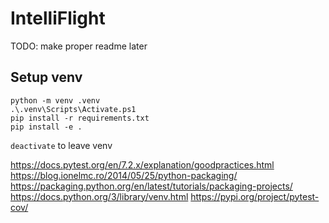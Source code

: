 # IntelliFlight

TODO: make proper readme later

## Setup venv
```
python -m venv .venv
.\.venv\Scripts\Activate.ps1
pip install -r requirements.txt
pip install -e .
```

`deactivate` to leave venv

https://docs.pytest.org/en/7.2.x/explanation/goodpractices.html
https://blog.ionelmc.ro/2014/05/25/python-packaging/
https://packaging.python.org/en/latest/tutorials/packaging-projects/
https://docs.python.org/3/library/venv.html
https://pypi.org/project/pytest-cov/
